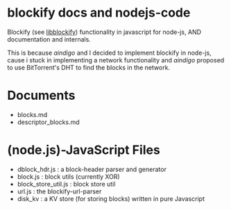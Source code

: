 # blockify docs and nodejs-code

Blockify (see [libblockify](https://github.com/maxymania/libblockify)) functionality in javascript for node-js, AND documentation and internals.

This is because *aindigo* and I decided to implement blockify in node-js,
cause i stuck in implementing a network functionality and *aindigo* proposed to use BitTorrent's DHT to find
the blocks in the network.


# Documents

- blocks.md
- descriptor_blocks.md

# (node.js)-JavaScript Files

- dblock_hdr.js : a block-header parser and generator
- block.js : block utils (currently XOR)
- block_store_util.js : block store util
- url.js : the blockify-url-parser
- disk_kv : a KV store (for storing blocks) written in pure Javascript
